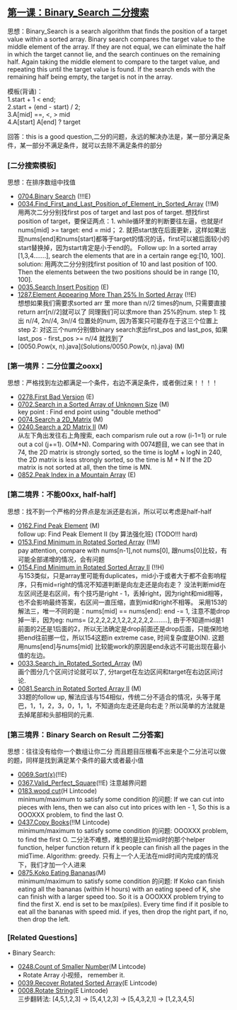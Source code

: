 ## [第一课：Binary_Search 二分搜索]()

思想：Binary_Search is a search algorithm that finds the position of a target value within a sorted array. 
Binary search compares the target value to the middle element of the array. 
If they are not equal, we can eliminate the half in which the target cannot lie, and the search continues on the remaining half.
Again taking the middle element to compare to the target value, and repeating this until the target value is found. 
If the search ends with the remaining half being empty, the target is not in the array.

模板(背诵)：<br>
1.start + 1 < end; <br>
2.start + (end - start) / 2; <br>
3.A[mid] ==, <, >  mid <br>
4.A[start] A[end] ? target <br>

回答：this is a good question,二分的问题，永远的解决办法是，某一部分满足条件，某一部分不满足条件，就可以去除不满足条件的部分

### [二分搜索模板]<br>
思想：在排序数组中找值

- [0704.Binary Search](Solutions/0704.Binary_Search.java)   (!!!E) <br> 
- [0034.Find_First_and_Last_Position_of_Element_in_Sorted_Array](Solutions/0034.Find_First_and_Last_Position_of_Element_in_Sorted_Array.java) (!!M) <br>
用两次二分分别找first pos of target and last pos of target. 想找first position of target，要保证两点：1. while循环里的判断要往左逼，也就是if nums[mid] >= target: end = mid； 2. 就把start放在后面更新，这样如果出现nums[end]和nums[start]都等于target的情况的话，first可以被后面较小的start替换掉，因为start肯定是小于end的。
Follow up: In a sorted array [1,3,4.......], search the elements that are in a certain range eg:[10, 100]. 
solution: 用两次二分分别找first position of 10 and last position of 100. Then the elements between the two positions should be in range [10, 100]. <br>
- [0035.Search Insert Position](0035.Search_Insert_Position.java) (E) <br> 
- [1287.Element Appearing More Than 25% In Sorted Array](Solutions/1287.Element_Appearing_More_Than_25%_In_Sorted_Array.java)   (!!E) <br> 
想想如果我们需要求sorted arr 里 more than n//2 times的num, 只需要直接return arr[n//2]就可以了 同理我们可以求more than 25%的num. step 1: 找出 n//4, 2n//4, 3n//4 位置处的num, 因为答案只可能存在于这三个位置上 step 2: 对这三个num分别做binary search求出first_pos and last_pos, 如果last_pos - first_pos >= n//4 就找到了
- [0050.Pow(x, n).java](Solutions/0050.Pow(x, n).java)   (M) <br> 

### [第一境界：二分位置之ooxx]<br>
思想：严格找到左边都满足一个条件，右边不满足条件，或者倒过来！！！！

- [0278.First Bad Version](Solutions/0278.First_Bad_Version.java) (E) <br>
- [0702.Search in a Sorted Array of Unknown Size](Solutions/0702.Search_in_a_Sorted_Array_of_Unknown_Size.java) (M) <br>
  key point : Find end point using "double method" <br>
- [0074.Search a 2D_Matrix](Solutions/0074.Search_a_2D_Matrix.java) (M) <br>
- [0240.Search a 2D Matrix II](Solutions/0240.Search_a_2D_Matrix_II.java) (M) <br>
从左下角出发往右上角搜索, each comparism rule out a row (i-1=1) or rule out a col (j+=1). O(M+N). Comparing with 0074题目, we can see that in 74, the 2D matrix is strongly sorted, so the time is logM + logN
in 240, the 2D matrix is less strongly sorted, so the time is M + N
If the 2D matrix is not sorted at all, then the time is MN.
- [0852.Peak Index in a Mountain Array](Solutions/0852.Peak_Index_in_a_Mountain_Array.java) (E) <br>

### [第二境界：不能00xx, half-half]<br>
思想：找不到一个严格的分界点是左派还是右派，所以可以考虑是half-half<br>

- [0162.Find Peak Element](Solutions/0162.Find_Peak_Element.java) (M) <br>
  follow up: Find Peak Element II (by 算法强化班)   (TODO!!! hard)
- [0153.Find Minimum in Rotated Sorted Array](Solutions/0153.Find_Minimum_in_Rotated_Sorted_Array.java) (!!M)  <br>
  pay attention, compare with nums[n-1],not nums[0], 跟nums[0]比较，有可能全部递增的情况，会有问题
- [0154.Find Minimum in Rotated Sorted Array II](Solutions/0154.Find_Minimum_in_Rotated_Sorted_Array_II.java)  (!!H)   <br>
  与153类似，只是array里可能有duplicates，mid小于或者大于都不会影响程序，只有mid=right的情况不知道判断是向左走还是向右走？
  没法判断mid在左区间还是右区间，有个技巧是right - 1，丢掉right，因为right和mid相等，也不会影响最终答案，右区间一直压缩，直到mid和right不相等。
  采用153的解法三，唯一不同的是：nums[mid] == nums[end]: end -= 1, 注意不能drop掉一半，因为eg: nums= [2,2,2,2,2,1,2,2,2,2,2,2........], 由于不知道mid是1   前面的2还是1后面的2，所以无法确定是drop前面还是drop后面，只能保险地把end往前挪一位，所以154这题in extreme case, 时间复杂度是O(N). 这题用nums[end]与nums[mid]   比较能work的原因是end永远不可能出现在最小值的左边。<br>
- [0033.Search_in_Rotated_Sorted_Array](Solutions/0033.Search_in_Rotated_Sorted_Array.java) (M) <br>
  画个图分几个区间讨论就可以了, 分target在左边区间和target在右边区间讨论. <br>
- [0081.Search in Rotated Sorted Array II](Solutions/0081.Search_in_Rotated_Sorted_Array_II.java) (M) <br> 
  33题的follow up, 解法应该与154相似，传统二分不适合的情况，头等于尾巴，1，1，2，3，0，1，1，不知道向左走还是向右走？所以简单的方法就是去掉尾部和头部相同的元素.
  
### [第三境界：Binary Search on Result 二分答案]<br>
思想：往往没有给你一个数组让你二分 而且题目压根看不出来是个二分法可以做的题，同样是找到满足某个条件的最大或者最小值

- [0069.Sqrt(x)](Solutions/0069.Sqrt(x).java)(!!E)<br>
- [0367.Valid_Perfect_Square](Solutions/0367.Valid_Perfect_Square)(!!E)  注意越界问题<br>
- [0183.wood cut](Solutions/0183.wood_cut.java)(H Lintcode)<br>
  minimum/maximum to satisfy some condition 的问题: If we can cut into pieces with lens, then we can also cut into prices with len - 1, So this   is a OOOXXX problem, to find the last O.<br>
- [0437.Copy Books](Solutions/0437.Copy_Books.java)(!!M Lintcode) <br>
  minimum/maximum to satisfy some condition 的问题: OOOXXX problem, to find the first O. 二分法不难想，难想的是比较mid时的那个helper function, helper   function return if k people can finish all the pages in the midTime. Algorithm: greedy. 只有上一个人无法在mid时间内完成的情况下，我们才加一个人进来
- [0875.Koko Eating Bananas](Solutions/0875.Koko_Eating_Bananas.java)(M)<br>
  minimum/maximum to satisfy some condition 的问题: If Koko can finish eating all the bananas (within H hours) with an eating speed of K, she     can finish with a larger speed too. So it is a OOOXXX problem trying to find the first X. end is set to be max(piles). Every time find if it   posible to eat all the bananas with speed mid. if yes, then drop the right part, if no, then drop the left.

### [Related Questions]<br>
• Binary Search:
- [0248.Count of Smaller Number](Solutions/0248.Count_of_Smaller_Number.java)(M Lintcode) <br>
• Rotate Array 小视频， remember it.
- [0039.Recover Rotated Sorted Array](Solutions/0039.Recover_Rotated_Sorted_Array.java)(E Lintcode) <br>
- [0008.Rotate String](Solutions/0008.Rotate_String.java)(E Lintcode) <br>
三步翻转法: [4,5,1,2,3] → [5,4,1,2,3] → [5,4,3,2,1] → [1,2,3,4,5]
